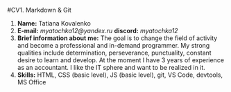 #CV1. Markdown & Git
1. **Name:** Tatiana Kovalenko
2. **E-mail:** _myatochka12@yandex.ru_ **discord:** _myatochka12_
3. **Brief information about me:** The goal is to change the field of activity and become a professional and in-demand programmer. My strong qualities include determination, perseverance, punctuality, constant desire to learn and develop. At the moment I have 3 years of experience as an accountant. I like the IT sphere and want to be realized in it.
4. **Skills:** HTML, CSS (basic level), JS (basic level), git, VS Code, devtools, MS Office